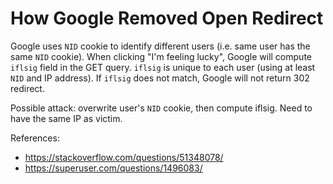 # How Google Removed Open Redirect

Google uses `NID` cookie to identify different users (i.e. same user has the
same `NID` cookie). When clicking "I'm feeling lucky", Google will compute
`iflsig` field in the GET query. `iflsig` is unique to each user (using at
least `NID` and IP address). If `iflsig` does not match, Google will not return
302 redirect.

Possible attack: overwrite user's `NID` cookie, then compute iflsig. Need to
have the same IP as victim.

References:
* <https://stackoverflow.com/questions/51348078/>
* <https://superuser.com/questions/1496083/>

